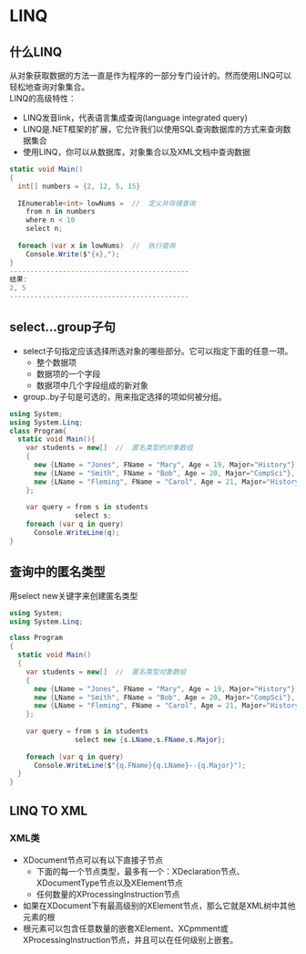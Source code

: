# LINQ
## 什么LINQ
从对象获取数据的方法一直是作为程序的一部分专门设计的。然而使用LINQ可以轻松地查询对象集合。  
LINQ的高级特性：  
- LINQ发音link，代表语言集成查询(language integrated query)
- LINQ是.NET框架的扩展，它允许我们以使用SQL查询数据库的方式来查询数据集合  
- 使用LINQ，你可以从数据库，对象集合以及XML文档中查询数据  
```c#
static void Main()
{
  int[] numbers = {2, 12, 5, 15}
  
  IEnumerable<int> lowNums =  //  定义并存储查询
    from n in numbers
    where n < 10
    select n;
  
  foreach (var x in lowNums)  //  执行查询
    Console.Write($"{x},");
}
--------------------------------------------
结果:
2, 5
--------------------------------------------
```
## select...group子句
- select子句指定应该选择所选对象的哪些部分。它可以指定下面的任意一项。  
  - 整个数据项
  - 数据项的一个字段
  - 数据项中几个字段组成的新对象  
- group..by子句是可选的，用来指定选择的项如何被分组。
```c#
using System;
using System.Linq;
class Program{
  static void Main(){
    var students = new[]  //  匿名类型的对象数组
    {
      new {LName = "Jones", FName = "Mary", Age = 19, Major="History"},
      new {LName = "Smith", FName = "Bob", Age = 20, Major="CompSci"},
      new {LName = "Fleming", FName = "Carol", Age = 21, Major="History"}
    };
    
    var query = from s in students
                select s;
    foreach (var q in query)
      Console.WriteLine(q);
}
```
## 查询中的匿名类型
用select new关键字来创建匿名类型
```c#
using System;
using System.Linq;

class Program
{
  static void Main()
  {
    var students = new[]  //  匿名类型对象数组
    {
      new {LName = "Jones", FName = "Mary", Age = 19, Major="History"},
      new {LName = "Smith", FName = "Bob", Age = 20, Major="CompSci"},
      new {LName = "Fleming", FName = "Carol", Age = 21, Major="History"}
    };
    
    var query = from s in students
                select new {s.LName,s.FName,s.Major};
                
    foreach (var q in query)
      Console.WriteLine($"{q.FName}{q.LName}--{q.Major}");
  }
}
```
## LINQ TO XML
### XML类
- XDocument节点可以有以下直接子节点
  - 下面的每一个节点类型，最多有一个：XDeclaration节点、XDocumentType节点以及XElement节点
  - 任何数量的XProcessingInstruction节点
- 如果在XDocument下有最高级别的XElement节点，那么它就是XML树中其他元素的根
- 根元素可以包含任意数量的嵌套XElement、XCpmment或XProcessingInstruction节点，并且可以在任何级别上嵌套。  
